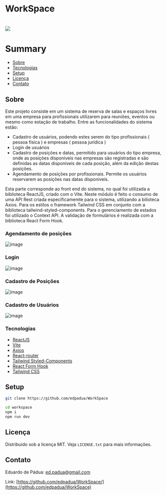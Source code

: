 # WorkSpace

<h1>
   <img src="https://github.com/edpadua/WorkSpace/blob/main/workspace/public/work-space-capture.gif"></a>
</h1>



# Summary

- [Sobre](#sobre)
- [Tecnologias](#tecnologias)
- [Setup](#setup)
- [Licença](#licença)
- [Contato](#contato)
 
## Sobre 

Este projeto consiste em um sistema de reserva de salas e espaços livres em uma empresa para profissionais utilizarem para reuniões, eventos ou mesmo como estação de trabalho.
Entre as funcionalidades do sistema estão:
- Cadastro de usuários, podendo estes serem do tipo profissionais ( pessoa física ) e empresas ( pessoa jurídica )
- Login de usuários
- Cadastro de posições e datas, permitido para usuários do tipo empresa, onde as posições disponíveis nas empresas são registradas e são definidas as datas disponíveis de cada posição, além da edição destas posições.
- Agendamento de posições por profissionais. Permite os usuários reservarem as posições nas datas disponíveis.

Esta parte corresponde ao front end do sistema, no qual foi utilizada a biblioteca ReactJS, criado com o Vite. Neste módulo é feito o consumo de uma API Rest criada especificamemte para o sistema, utilizando a bilioteca Axios.
Para os estilos o framework Tailwind CSS em conjunto com a biblioteca tailwind-styled-components. Para o gerenciamento de estados foi utilizado o Context API. A validação de formulários é realizada com a biblioteca React Form Hook.

### Agendamento de posições

![image](https://github.com/edpadua/WorkSpace/assets/4975360/61999c6d-5f85-4159-b50e-f043a640008d)



### Login

![image](https://github.com/edpadua/WorkSpace/assets/4975360/36ebfd71-a4e6-409a-b32c-74dabd46af70)


### Cadastro de Posições

![image](https://github.com/edpadua/WorkSpace/assets/4975360/aa93342e-3f18-4389-b63c-c9ea7e6e48a7)


### Cadastro de Usuários

![image](https://github.com/edpadua/WorkSpace/assets/4975360/63d141ec-31a9-48ce-8d0a-bf6d114388c1)


### Tecnologias

- [ReactJS](https://reactjs.org)
- [Vite](https://vitejs.dev/guide/)
- [Axios](https://github.com/axios/axios)
- [React-router](https://reactrouter.com/)
- [Tailwind Styled-Components](https://www.npmjs.com/package/tailwind-styled-components)
- [React Form Hook](https://www.react-hook-form.com)
- [Tailwind CSS](https://tailwindcss.com/)

## Setup

```bash
git clone https://github.com/edpadua/WorkSpace

cd workspace
npm i
npm run dev
```



## Licença

Distribuido sob a licença MIT. Veja `LICENSE.txt` para mais informações.


## Contato

Eduardo de Pádua: ed.padua@gmail.com

Link: [https://github.com/edpadua/WorkSpace/](https://github.com/edpadua/WorkSpace)
